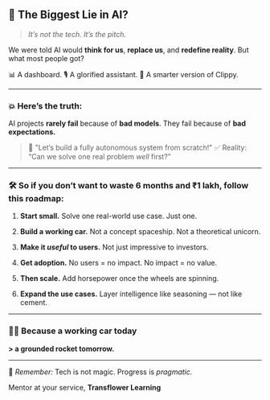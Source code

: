 ## 🚨 The Biggest Lie in AI?

> *It’s not the tech. It’s the pitch.*

We were told AI would **think for us**, **replace us**, and **redefine reality**.
But what most people got?

📊 A dashboard.
🎙️ A glorified assistant.
📎 A smarter version of Clippy.

---

### 💥 **Here’s the truth:**

AI projects **rarely fail** because of **bad models**.
They fail because of **bad expectations.**

> 🚫 "Let’s build a fully autonomous system from scratch!"
> ✅ Reality: “Can we solve one real problem *well* first?”

---

### 🛠️ So if you don’t want to waste **6 months** and **₹1 lakh**, follow this roadmap:

1. **Start small.**
   Solve one real-world use case. Just one.

2. **Build a working car.**
   Not a concept spaceship. Not a theoretical unicorn.

3. **Make it *useful* to users.**
   Not just impressive to investors.

4. **Get adoption.**
   No users = no impact. No impact = no value.

5. **Then scale.**
   Add horsepower once the wheels are spinning.

6. **Expand the use cases.**
   Layer intelligence like seasoning — not like cement.

---

### 🚗💡 Because a working car today

**> a grounded rocket tomorrow.**

---

🔑 *Remember:*
Tech is not magic.
Progress is *pragmatic.*

Mentor at your service,
**Transflower Learning**